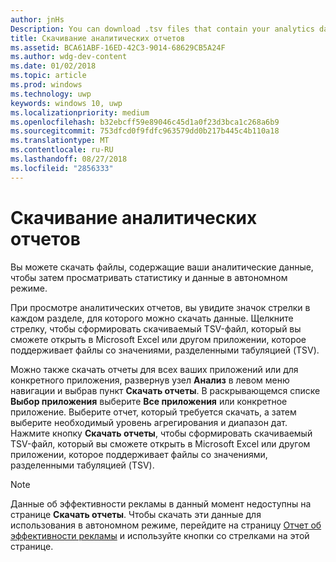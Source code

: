 ```yaml
---
author: jnHs
Description: You can download .tsv files that contain your analytics data so that you can review your stats and info offline.
title: Скачивание аналитических отчетов
ms.assetid: BCA61ABF-16ED-42C3-9014-68629CB5A24F
ms.author: wdg-dev-content
ms.date: 01/02/2018
ms.topic: article
ms.prod: windows
ms.technology: uwp
keywords: windows 10, uwp
ms.localizationpriority: medium
ms.openlocfilehash: b32ebcff59e89046c45d1a0f23d3bca1c268a6b9
ms.sourcegitcommit: 753dfcd0f9fdfc963579dd0b217b445c4b110a18
ms.translationtype: MT
ms.contentlocale: ru-RU
ms.lasthandoff: 08/27/2018
ms.locfileid: "2856333"
---
```

# <a name="download-analytics-reports"></a>Скачивание аналитических отчетов


Вы можете скачать файлы, содержащие ваши аналитические данные, чтобы затем просматривать статистику и данные в автономном режиме.

При просмотре аналитических отчетов, вы увидите значок стрелки в каждом разделе, для которого можно скачать данные. Щелкните стрелку, чтобы сформировать скачиваемый TSV-файл, который вы сможете открыть в Microsoft Excel или другом приложении, которое поддерживает файлы со значениями, разделенными табуляцией (TSV).

Можно также скачать отчеты для всех ваших приложений или для конкретного приложения, развернув узел **Анализ** в левом меню навигации и выбрав пункт **Скачать отчеты**. В раскрывающемся списке **Выбор приложения** выберите **Все приложения** или конкретное приложение. Выберите отчет, который требуется скачать, а затем выберите необходимый уровень агрегирования и диапазон дат. Нажмите кнопку **Скачать отчеты**, чтобы сформировать скачиваемый TSV-файл, который вы сможете открыть в Microsoft Excel или другом приложении, которое поддерживает файлы со значениями, разделенными табуляцией (TSV).

> [!NOTE]
> Данные об эффективности рекламы в данный момент недоступны на странице **Скачать отчеты**. Чтобы скачать эти данные для использования в автономном режиме, перейдите на страницу [Отчет об эффективности рекламы](advertising-performance-report.md) и используйте кнопки со стрелками на этой странице. 
